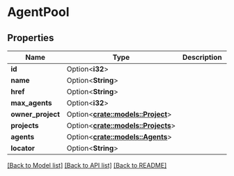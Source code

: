 # AgentPool

## Properties

Name | Type | Description | Notes
------------ | ------------- | ------------- | -------------
**id** | Option<**i32**> |  | [optional]
**name** | Option<**String**> |  | [optional]
**href** | Option<**String**> |  | [optional]
**max_agents** | Option<**i32**> |  | [optional]
**owner_project** | Option<[**crate::models::Project**](project.md)> |  | [optional]
**projects** | Option<[**crate::models::Projects**](projects.md)> |  | [optional]
**agents** | Option<[**crate::models::Agents**](agents.md)> |  | [optional]
**locator** | Option<**String**> |  | [optional]

[[Back to Model list]](../README.md#documentation-for-models) [[Back to API list]](../README.md#documentation-for-api-endpoints) [[Back to README]](../README.md)



